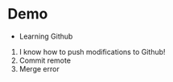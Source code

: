# Demo

- Learning Github
1. I know how to push modifications to Github!
2. Commit remote
3. Merge error
